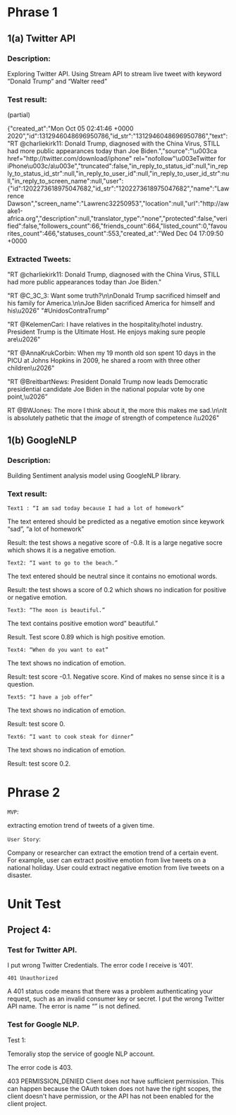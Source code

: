 # Phrase 1

## 1(a) Twitter API

### Description:

Exploring Twitter API. Using Stream API to stream live tweet with keyword ”Donald Trump” and “Walter reed”

### Test result: 

(partial)

{"created_at":"Mon Oct 05 02:41:46 +0000 2020","id":1312946048696950786,"id_str":"1312946048696950786","text":"RT @charliekirk11: Donald Trump, diagnosed with the China Virus, STILL had more public appearances today than Joe Biden.","source":"\u003ca href=\"http:\/\/twitter.com\/download\/iphone\" rel=\"nofollow\"\u003eTwitter for iPhone\u003c\/a\u003e","truncated":false,"in_reply_to_status_id":null,"in_reply_to_status_id_str":null,"in_reply_to_user_id":null,"in_reply_to_user_id_str":null,"in_reply_to_screen_name":null,"user":{"id":1202273618975047682,"id_str":"1202273618975047682","name":"Lawrence Dawson","screen_name":"Lawrenc32250953","location":null,"url":"http:\/\/awake1-africa.org","description":null,"translator_type":"none","protected":false,"verified":false,"followers_count":66,"friends_count":664,"listed_count":0,"favourites_count":466,"statuses_count":553,"created_at":"Wed Dec 04 17:09:50 +0000 

### Extracted Tweets:


"RT @charliekirk11: Donald Trump, diagnosed with the China Virus, STILL had more public appearances today than Joe Biden."

"RT @C_3C_3: Want some truth?\n\nDonald Trump sacrificed himself and his family for America.\n\nJoe Biden sacrificed America for himself and his\u2026"
"#UnidosContraTrump"

"RT @KelemenCari: I have relatives in the hospitality\/hotel industry. President Trump is the Ultimate Host. He enjoys making sure people are\u2026"

"RT @AnnaKrukCorbin: When my 19 month old son spent 10 days in the PICU at Johns Hopkins in 2009, he shared a room with three other children\u2026"

"RT @BreitbartNews: President Donald Trump now leads Democratic presidential candidate Joe Biden in the national popular vote by one point,\u2026”

RT @BWJones: The more I think about it, the more this makes me sad.\n\nIt is absolutely pathetic that the *image* of strength of competence i\u2026"

## 1(b) GoogleNLP

### Description:

Building Sentiment analysis model using GoogleNLP library.

### Text result:

`Text1 : “I am sad today because I had a lot of homework”`

The text entered should be predicted as a negative emotion since keywork “sad”, “a lot of homework”

Result: the test shows a negative score of -0.8.  It is a large negative socre which shows it is a negative emotion. 

`Text2: “I want to go to the beach.”`

The text entered should be neutral since it contains no emotional words. 

Result: the test shows a score of 0.2 which shows no indication for positive or negative emotion. 

`Text3: “The moon is beautiful.”`

The text contains positive emotion word” beautiful.”

Result. Test score 0.89 which is high positive emotion. 

`Text4: “When do you want to eat”`

The text shows no indication of emotion. 

Result: test score -0.1. Negative score. Kind of makes no sense since it is a question. 

`Text5: “I have a job offer”`

The text shows no indication of emotion. 

Result: test score 0. 

`Text6: “I want to cook steak for dinner”`

The text shows no indication of emotion. 

Result: test score 0.2. 

# Phrase 2

`MVP`: 

extracting  emotion trend of tweets of a given time.

`User Story`: 

Company or researcher can extract the emotion trend of a certain event. For example, user can extract positive emotion from live tweets on a national holiday. User could extract negative emotion from live tweets on a disaster.

# Unit Test

## Project 4: 

### Test for Twitter API.

I put wrong Twitter Credentials. The error code I receive is ‘401’. 

`401 Unauthorized`

A 401 status code means that there was a problem authenticating your request, such as an invalid consumer key or secret.
I put the wrong Twitter API name. The error is name “” is not defined. 

### Test for Google NLP. 

Test 1: 

Temoraliy stop the service of google NLP account.

The error code is 403. 

403	PERMISSION_DENIED	Client does not have sufficient permission. This can happen because the OAuth token does not have the right scopes, the client doesn't have permission, or the API has not been enabled for the client project.


